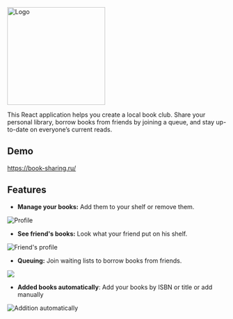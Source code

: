 <img alt="Logo" src="https://storage.yandexcloud.net/bs-logos/Logo-Large.png" width="225">

This React application helps you create a local book club. Share your personal library, borrow books from friends by joining a queue, and stay up-to-date on everyone’s current reads.

## Demo

https://book-sharing.ru/

## Features

* **Manage your books:** Add them to your shelf or remove them.

![Profile](https://github.com/user-attachments/assets/4088b8c5-806d-4776-8711-27ed2fad32f0)

*   **See friend's books:** Look what your friend put on his shelf.

![Friend's profile](https://github.com/user-attachments/assets/f6e12ded-0916-447a-b8db-3e32251df1b3)

*   **Queuing:** Join waiting lists to borrow books from friends.

![](https://github.com/user-attachments/assets/a1b15f45-7e5e-48de-9cff-0dd94d0a3e25)

*   **Added books automatically**: Add your books by ISBN or title or add manually

![Addition automatically](https://github.com/user-attachments/assets/4a267f00-0b51-4a3e-9fdb-dd8109b43cfd)


